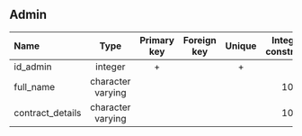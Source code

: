 ## Admin

 |Name|Type|Primary key|Foreign key|Unique|Integrity constraints|Null/not null|
 |:----|:----:|:-----------:|:-----------:|:------:|:----------------------:|:------:|
 |id_admin|integer|+| | + | |not null|
 |full_name|character varying| | | |100| not null|
 |contract_details|character varying| | | |100| not null|
